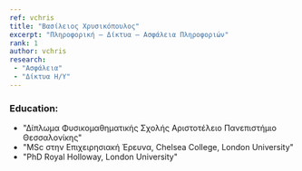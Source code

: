 ```yaml
---
ref: vchris
title: "Βασίλειος Χρυσικόπουλος"
excerpt: "Πληροφορική – Δίκτυα – Ασφάλεια Πληροφοριών"
rank: 1
author: vchris
research:
 - "Ασφάλεια"
 - "Δίκτυα Η/Υ"
---
```


### Education:
  - "Δίπλωμα Φυσικομαθηματικής Σχολής Αριστοτέλειο Πανεπιστήμιο Θεσσαλονίκης"
  - "MSc στην Επιχειρησιακή Έρευνα, Chelsea College, London University"
  - "PhD Royal Holloway, London University"
